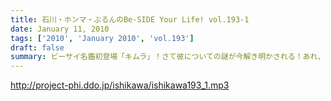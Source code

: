 ```yaml
---
title: 石川・ホンマ・ぶるんのBe-SIDE Your Life! vol.193-1
date: January 11, 2010
tags: ['2010', 'January 2010', 'vol.193']
draft: false
summary: ビーサイ名鑑初登場「キムラ」！さて彼についての謎が今解き明かされる！あれ、ホンマさんは！？新成人リスナーさんはおめでとうございます！！こんな大人たちにならないように頑張ってください！！！NAMAE
---
```


http://project-phi.ddo.jp/ishikawa/ishikawa193_1.mp3